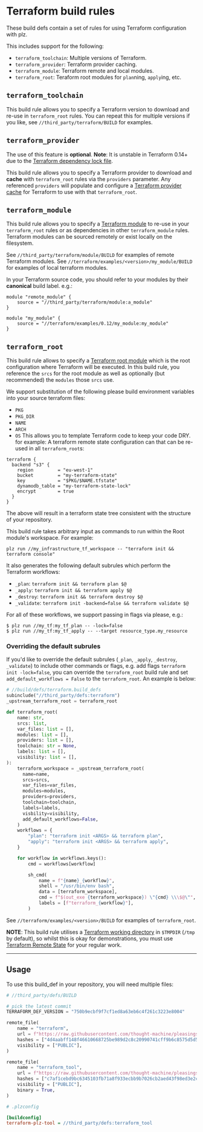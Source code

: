 Terraform build rules
=====================

These build defs contain a set of rules for using Terraform configuration with plz. 

This includes support for the following:
 * `terraform_toolchain`: Multiple versions of Terraform.
 * `terraform_provider`: Terraform provider caching.
 * `terraform_module`: Terraform remote and local modules.
 * `terraform_root`: Teraform root modules for `plan`ning, `apply`ing, etc.

## `terraform_toolchain`

This build rule allows you to specify a Terraform version to download and re-use in `terraform_root` rules. You can repeat this for multiple versions if you like, see `//third_party/terraform/BUILD` for examples.

## `terraform_provider`

The use of this feature is **optional**. **Note**: It is unstable in Terraform 0.14+ due to the [Terraform dependency lock file](https://www.terraform.io/docs/language/dependency-lock.html).

This build rule allows you to specify a Terraform provider to download and **cache** with `terraform_root` rules via the `providers` parameter. Any referenced `providers` will populate and configure a [Terraform provider cache](https://www.terraform.io/docs/cli/config/config-file.html#provider-plugin-cache) for Terraform to use with that `terraform_root`. 

## `terraform_module`

This build rule allows you to specify a [Terraform module](https://www.terraform.io/docs/language/modules/index.html) to re-use in your `terraform_root` rules or as dependencies in other `terraform_module` rules. Terraform modules can be sourced remotely or exist locally on the filesystem. 

See `//third_party/terraform/module/BUILD` for examples of remote Terraform modules.
See `//terraform/examples/<version>/my_module/BUILD` for examples of local terraform modules.

In your Terraform source code, you should refer to your modules by their **canonical** build label. e.g.:

```
module "remote_module" {
    source = "//third_party/terraform/module:a_module"
}

module "my_module" {
    source = "//terraform/examples/0.12/my_module:my_module"
}
``` 

## `terraform_root`

This build rule allows to specify a [Terraform root module](https://www.terraform.io/docs/language/modules/index.html#the-root-module) which is the root configuration where Terraform will be executed. In this build rule, you reference the `srcs` for the root module as well as optionally (but recommended) the `modules` those `srcs` use.

We support substitution of the following please build environment variables into your source terraform files:
 - `PKG`
 - `PKG_DIR`
 - `NAME`
 - `ARCH`
 - `OS` 
This allows you to template Terraform code to keep your code DRY. for example: A terraform remote state configuration can that can be re-used in all `terraform_root`s:
```
terraform {
  backend "s3" {
    region         = "eu-west-1"
    bucket         = "my-terraform-state"
    key            = "$PKG/$NAME.tfstate"
    dynamodb_table = "my-terraform-state-lock"
    encrypt        = true
  }
}
```
The above will result in a terraform state tree consistent with the structure of your repository.

This build rule takes arbitrary input as commands to run within the Root module's workspace. For example:
```
plz run //my_infrastructure_tf_workspace -- "terraform init && terraform console"
```

It also generates the following default subrules which perform the Terraform workflows:
 * `_plan`: `terraform init && terraform plan $@`
 * `_apply`: `terraform init && terraform apply $@`
 * `_destroy`: `terraform init && terraform destroy $@`
 * `_validate`: `terraform init -backend=false && terraform validate $@`

For all of these workflows, we support passing in flags via please, e.g.:
```
$ plz run //my_tf:my_tf_plan -- -lock=false
$ plz run //my_tf:my_tf_apply -- --target resource_type.my_resource
```

### Overriding the default subrules

If you'd like to override the default subrules (`_plan`, `_apply`, `_destroy`, `_validate`) to include other commands or flags, e.g. add flags `terraform init -lock=false`, you can override the `terraform_root` build rule and set `add_default_workflows = False` to the `terraform_root`. An example is below:

```python
# //build/defs/terraform.build_defs
subinclude("//third_party/defs:terraform")
_upstream_terraform_root = terraform_root

def terraform_root(
    name: str,
    srcs: list,
    var_files: list = [],
    modules: list = [],
    providers: list = [],
    toolchain: str = None,
    labels: list = [],
    visibility: list = [],
): 
    terraform_workspace = _upstream_terraform_root(
      name=name, 
      srcs=srcs, 
      var_files=var_files, 
      modules=modules, 
      providers=providers, 
      toolchain=toolchain, 
      labels=labels, 
      visbility=visibility,
      add_default_workflows=False,
    )
    workflows = {
        "plan": "terraform init <ARGS> && terraform plan",
        "apply": "terraform init <ARGS> && terraform apply",
    }

    for workflow in workflows.keys():
        cmd = workflows[workflow]

        sh_cmd(
            name = f"{name}_{workflow}",
            shell = "/usr/bin/env bash",
            data = [terraform_workspace],
            cmd = f"$(out_exe {terraform_workspace}) \"{cmd} \\\$@\"",
            labels = [f"terraform_{workflow}"],
        )
```

See `//terraform/examples/<version>/BUILD` for examples of `terraform_root`. 

**NOTE**: This build rule utilises a [Terraform working directory](https://www.terraform.io/docs/cli/init/index.html) in `$TMPDIR` (`/tmp` by default), so whilst this is okay for demonstrations, you must use [Terraform Remote State](https://www.terraform.io/docs/language/state/remote.html) for your regular work. 

---

## Usage

To use this build_def in your repository, you will need multiple files:
```python
# //third_party/defs/BUILD

# pick the latest commit
TERRAFORM_DEF_VERSION = "750b9ecbf9f7cf1ed8a63eb6c4f261c3223e8004"

remote_file(
    name = "terraform",
    url = f"https://raw.githubusercontent.com/thought-machine/pleasings/{TERRAFORM_DEF_VERSION}/terraform/terraform.build_defs",
    hashes = ["4d4aabff148f46610668725be989d2c8c20990741cff9b6c8575d5d530be004a"],
    visibility = ["PUBLIC"],
)

remote_file(
    name = "terraform_tool",
    url = f"https://raw.githubusercontent.com/thought-machine/pleasings/{TERRAFORM_DEF_VERSION}/terraform/scripts/terraform.sh",
    hashes = ["c7af1cebd9bc6345103fb71a8f933ecbb9b7026cb2aed43f98ed3e2c5da79559"],
    visibility = ["PUBLIC"],
    binary = True,
)
```

```ini
# .plzconfig

[buildconfig]
terraform-plz-tool = //third_party/defs:terraform_tool
```
